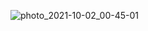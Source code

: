 ![photo_2021-10-02_00-45-01](https://user-images.githubusercontent.com/91762479/135693692-86084801-4e75-4c61-a2c8-84340966fde8.jpg)
